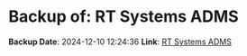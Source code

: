 # Backup of: RT Systems ADMS

**Backup Date**: 2024-12-10 12:24:36
**Link**: [RT Systems ADMS](https://przemienniki.net/export/adms.csv)
